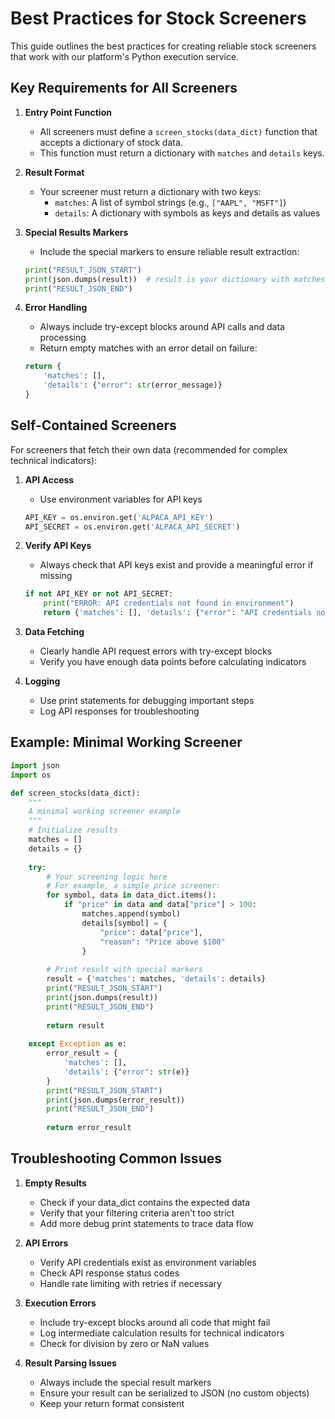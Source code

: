 # Best Practices for Stock Screeners

This guide outlines the best practices for creating reliable stock screeners that work with our platform's Python execution service.

## Key Requirements for All Screeners

1. **Entry Point Function**
   - All screeners must define a `screen_stocks(data_dict)` function that accepts a dictionary of stock data.
   - This function must return a dictionary with `matches` and `details` keys.

2. **Result Format**
   - Your screener must return a dictionary with two keys:
     - `matches`: A list of symbol strings (e.g., `["AAPL", "MSFT"]`)
     - `details`: A dictionary with symbols as keys and details as values

3. **Special Results Markers**
   - Include the special markers to ensure reliable result extraction:
   ```python
   print("RESULT_JSON_START")
   print(json.dumps(result))  # result is your dictionary with matches and details
   print("RESULT_JSON_END")
   ```

4. **Error Handling**
   - Always include try-except blocks around API calls and data processing
   - Return empty matches with an error detail on failure:
   ```python
   return {
       'matches': [],
       'details': {"error": str(error_message)}
   }
   ```

## Self-Contained Screeners

For screeners that fetch their own data (recommended for complex technical indicators):

1. **API Access**
   - Use environment variables for API keys
   ```python
   API_KEY = os.environ.get('ALPACA_API_KEY')
   API_SECRET = os.environ.get('ALPACA_API_SECRET')
   ```

2. **Verify API Keys**
   - Always check that API keys exist and provide a meaningful error if missing
   ```python
   if not API_KEY or not API_SECRET:
       print("ERROR: API credentials not found in environment")
       return {'matches': [], 'details': {"error": "API credentials not found"}}
   ```

3. **Data Fetching**
   - Clearly handle API request errors with try-except blocks
   - Verify you have enough data points before calculating indicators

4. **Logging**
   - Use print statements for debugging important steps
   - Log API responses for troubleshooting

## Example: Minimal Working Screener

```python
import json
import os

def screen_stocks(data_dict):
    """
    A minimal working screener example
    """
    # Initialize results
    matches = []
    details = {}
    
    try:
        # Your screening logic here
        # For example, a simple price screener:
        for symbol, data in data_dict.items():
            if "price" in data and data["price"] > 100:
                matches.append(symbol)
                details[symbol] = {
                    "price": data["price"],
                    "reason": "Price above $100"
                }
        
        # Print result with special markers
        result = {'matches': matches, 'details': details}
        print("RESULT_JSON_START")
        print(json.dumps(result))
        print("RESULT_JSON_END")
        
        return result
    
    except Exception as e:
        error_result = {
            'matches': [],
            'details': {"error": str(e)}
        }
        print("RESULT_JSON_START")
        print(json.dumps(error_result))
        print("RESULT_JSON_END")
        
        return error_result
```

## Troubleshooting Common Issues

1. **Empty Results**
   - Check if your data_dict contains the expected data
   - Verify that your filtering criteria aren't too strict
   - Add more debug print statements to trace data flow

2. **API Errors**
   - Verify API credentials exist as environment variables
   - Check API response status codes
   - Handle rate limiting with retries if necessary

3. **Execution Errors**
   - Include try-except blocks around all code that might fail
   - Log intermediate calculation results for technical indicators
   - Check for division by zero or NaN values

4. **Result Parsing Issues**
   - Always include the special result markers
   - Ensure your result can be serialized to JSON (no custom objects)
   - Keep your return format consistent